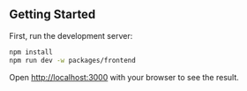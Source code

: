 ## Getting Started

First, run the development server:

```bash
npm install
npm run dev -w packages/frontend
```

Open [http://localhost:3000](http://localhost:3000) with your browser to see the result.
